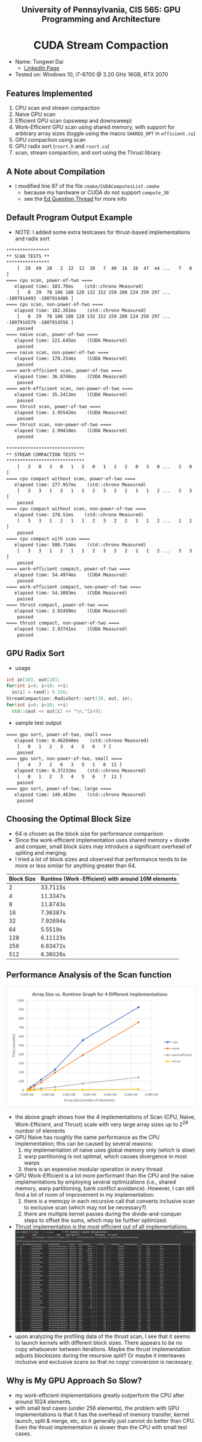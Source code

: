 ## <div align="center"> University of Pennsylvania, CIS 565: GPU Programming and Architecture </div>
# <div align="center"> CUDA Stream Compaction </div>
- Name: Tongwei Dai
	- [LinkedIn Page](https://www.linkedin.com/in/tongwei-dai-583350177/)
- Tested on: Windows 10, i7-8700 @ 3.20 GHz 16GB, RTX 2070


## Features Implemented
1. CPU scan and stream compaction
2. Naive GPU scan
3. Efficient GPU scan (upsweep and downsweep)
4. Work-Efficient GPU scan using shared memory, with support for arbitrary array sizes (toggle using the macro `SHARED_OPT` in `efficient.cu`)
5. GPU compaction using scan
6. GPU radix sort (`rsort.h` and `rsort.cu`)
7. scan, stream compaction, and sort using the Thrust library

## A Note about Compilation
- I modified line 97 of the file `cmake/CUDAComputesList.cmake`
	- because my hardware or CUDA do not support `compute_30`
	- see the [Ed Question Thread](https://edstem.org/us/courses/28083/discussion/1723078) for more info

## Default Program Output Example
- NOTE: I added some extra testcases for thrust-based implementations and radix sort
```
****************
** SCAN TESTS **
****************
    [  29  49  28   2  12  12  20   7  49  16  26  47  44 ...   7   0 ]
==== cpu scan, power-of-two ====
   elapsed time: 183.76ms    (std::chrono Measured)
    [   0  29  78 106 108 120 132 152 159 208 224 250 297 ... -1007914493 -1007914486 ]
==== cpu scan, non-power-of-two ====
   elapsed time: 182.261ms    (std::chrono Measured)
    [   0  29  78 106 108 120 132 152 159 208 224 250 297 ... -1007914579 -1007914556 ]
    passed
==== naive scan, power-of-two ====
   elapsed time: 221.645ms    (CUDA Measured)
    passed
==== naive scan, non-power-of-two ====
   elapsed time: 178.254ms    (CUDA Measured)
    passed
==== work-efficient scan, power-of-two ====
   elapsed time: 36.8746ms    (CUDA Measured)
    passed
==== work-efficient scan, non-power-of-two ====
   elapsed time: 35.2413ms    (CUDA Measured)
    passed
==== thrust scan, power-of-two ====
   elapsed time: 2.95542ms    (CUDA Measured)
    passed
==== thrust scan, non-power-of-two ====
   elapsed time: 2.99418ms    (CUDA Measured)
    passed

*****************************
** STREAM COMPACTION TESTS **
*****************************
    [   3   0   3   0   1   2   0   1   1   2   0   3   0 ...   3   0 ]
==== cpu compact without scan, power-of-two ====
   elapsed time: 277.957ms    (std::chrono Measured)
    [   3   3   1   2   1   1   2   3   2   2   1   1   2 ...   3   3 ]
    passed
==== cpu compact without scan, non-power-of-two ====
   elapsed time: 278.51ms    (std::chrono Measured)
    [   3   3   1   2   1   1   2   3   2   2   1   1   2 ...   1   1 ]
    passed
==== cpu compact with scan ====
   elapsed time: 580.714ms    (std::chrono Measured)
    [   3   3   1   2   1   1   2   3   2   2   1   1   2 ...   3   3 ]
    passed
==== work-efficient compact, power-of-two ====
   elapsed time: 54.4974ms    (CUDA Measured)
    passed
==== work-efficient compact, non-power-of-two ====
   elapsed time: 54.3083ms    (CUDA Measured)
    passed
==== thrust compact, power-of-two ====
   elapsed time: 2.92499ms    (CUDA Measured)
    passed
==== thrust compact, non-power-of-two ====
   elapsed time: 2.93741ms    (CUDA Measured)
    passed
```

## GPU Radix Sort
- usage
``` cpp
int in[10], out[10];
for(int i=0; i<10; ++i)
  in[i] = rand() % 256;
StreamCompaction::RadixSort::sort(10, out, in);
for(int i=0; i<10; ++i)
  std::cout << out[i] << "\n,"[i<9];
```
- sample test output
```
==== gpu sort, power-of-two, small ====
   elapsed time: 0.462848ms    (std::chrono Measured)
    [   0   1   2   3   4   5   6   7 ]
    passed
==== gpu sort, non-power-of-two, small ====
    [   4   7   2   6   3   5   1   0  11 ]
   elapsed time: 0.37232ms    (std::chrono Measured)
    [   0   1   2   3   4   5   6   7  11 ]
    passed
==== gpu sort, power-of-two, large ====
   elapsed time: 149.463ms    (std::chrono Measured)
    passed
```

## Choosing the Optimal Block Size
- 64 is chosen as the block size for performance comparison
- Since the work-efficient implementation uses shared memory + divide and conquer, small block sizes may introduce a significant overhead of spliting and merging.
- I tried a lot of block sizes and observed that performance tends to be more or less similar for anything greater than 64.

|Block Size| Runtime (Work-Efficient) with around 10M elements |
|-|-|
|2 |33.7115s|
|4|11.3347s|
|8|11.8743s|
|16|7.36387s|
|32|7.92694s|
|64|5.5519s|
|128|6.11123s|
|256|6.63472s|
|512|6.36026s|

## Performance Analysis of the Scan function
![](./img/plot.png)
- the above graph shows how the 4 implementations of Scan (CPU, Naive, Work-Efficient, and Thrust) scale with very large array sizes up to 2<sup>28</sup> number of elements
- GPU Naive has roughly the same performance as the CPU implementation; this can be caused by several reasons:
  1. my implementation of naive uses global memory only (which is slow)
  2. warp partitioning is not optimal, which causes divergence in most warps
  3. there is an expensive modular operation in every thread
- GPU Work-Efficient is a lot more performant than the CPU and the naive implementations by employing several optimizations (i.e., shared memory, warp partitioning, bank conflict avoidance). However, I can still find a lot of room of improvement in my implementation:
  1. there is a memcpy in each recursive call that converts inclusive scan to exclusive scan (which may not be necessary?)
  2. there are multiple kernel passes during the divide-and-conquer steps to offset the sums, which may be further optimized. 
- Thrust implementation is the most efficient out of all implementations.
![](./img/thrust.png)
- upon analyzing the profiling data of the thrust scan, I see that it seems to launch kernels with different block sizes. There appears to be no copy whatsoever between iterations. Maybe the thrust implementation adjusts blocksizes during the resursive split? Or maybe it interleaves inclusive and exclusive scans so that no copy/ conversion is necessary.

## Why is My GPU Approach So Slow?
- my work-efficient implementations greatly outperform the CPU after around 1024 elements.
- with small test cases (under 256 elements), the problem with GPU implementations is that it has the overhead of memory transfer, kernel launch, split & merge, etc, so it generally just cannot do better than CPU. Even the thrust implementation is slower than the CPU with small test cases.